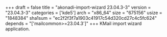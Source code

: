 +++
draft = false
title = "akonadi-import-wizard 23.04.3-3"
version = "23.04.3-3"
categories = ['kde5']
arch = "x86_64"
size = "675156"
usize = "1848384"
sha1sum = "ec2f2f3f7a1903c41917c54d320cd27c4c5fc624"
depends = "['mailcommon>=23.04.3']"
+++
KMail import wizard application.